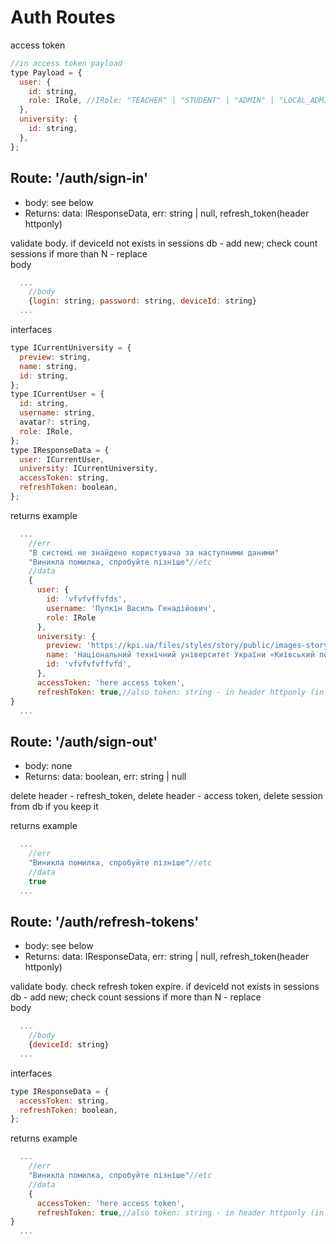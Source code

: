 <h1>Auth Routes</h1>

<span>access token</span>

```javascript
//in access token payload
type Payload = {
  user: {
    id: string,
    role: IRole, //IRole: "TEACHER" | "STUDENT" | "ADMIN" | "LOCAL_ADMIN";
  },
  university: {
    id: string,
  },
};
```

## <h2>Route: '/auth/sign-in'</h2>

- body: see below
- Returns: data: IResponseData, err: string | null, refresh_token(header httponly)

<div>validate body. if deviceId not exists in sessions db - add new; check count sessions if more than N - replace</div>
<span>body</span>

```javascript
  ...
    //body
    {login: string; password: string, deviceId: string}
  ...
```

<span>interfaces</span>

```javascript
type ICurrentUniversity = {
  preview: string,
  name: string,
  id: string,
};
type ICurrentUser = {
  id: string,
  username: string,
  avatar?: string,
  role: IRole,
};
type IResponseData = {
  user: ICurrentUser,
  university: ICurrentUniversity,
  accessToken: string,
  refreshToken: boolean,
};
```

<span>returns example</span>

```javascript
  ...
    //err
    "В системі не знайдено користувача за наступними даними"
    "Виникла помилка, спробуйте пізніше"//etc
    //data
    {
      user: {
        id: 'vfvfvffvfds',
        username: 'Пупкін Василь Генадійович',
        role: IRole
      },
      university: {
        preview: 'https://kpi.ua/files/styles/story/public/images-story/2020-kp16-1.jpg?itok=t3zFp5Dv',
        name: 'Національний технічний університет України «Київський політехнічний інститут імені Ігоря Сікорського»',
        id: 'vfvfvfvffvfd',
      },
      accessToken: 'here access token',
      refreshToken: true,//also token: string - in header httponly (in res.data only created refresh or not)
}
  ...
```

## <h2>Route: '/auth/sign-out'</h2>

- body: none
- Returns: data: boolean, err: string | null

<div>delete header - refresh_token, delete header - access token, delete session from db if you keep it</div>

<span>returns example</span>

```javascript
  ...
    //err
    "Виникла помилка, спробуйте пізніше"//etc
    //data
    true
  ...
```

## <h2>Route: '/auth/refresh-tokens'</h2>

- body: see below
- Returns: data: IResponseData, err: string | null, refresh_token(header httponly)

<div>validate body. check refresh token expire. if deviceId not exists in sessions db - add new; check count sessions if more than N - replace </div>
<span>body</span>

```javascript
  ...
    //body
    {deviceId: string}
  ...
```

<span>interfaces</span>

```javascript
type IResponseData = {
  accessToken: string,
  refreshToken: boolean,
};
```

<span>returns example</span>

```javascript
  ...
    //err
    "Виникла помилка, спробуйте пізніше"//etc
    //data
    {
      accessToken: 'here access token',
      refreshToken: true,//also token: string - in header httponly (in res.data only created refresh or not)
}
  ...
```
